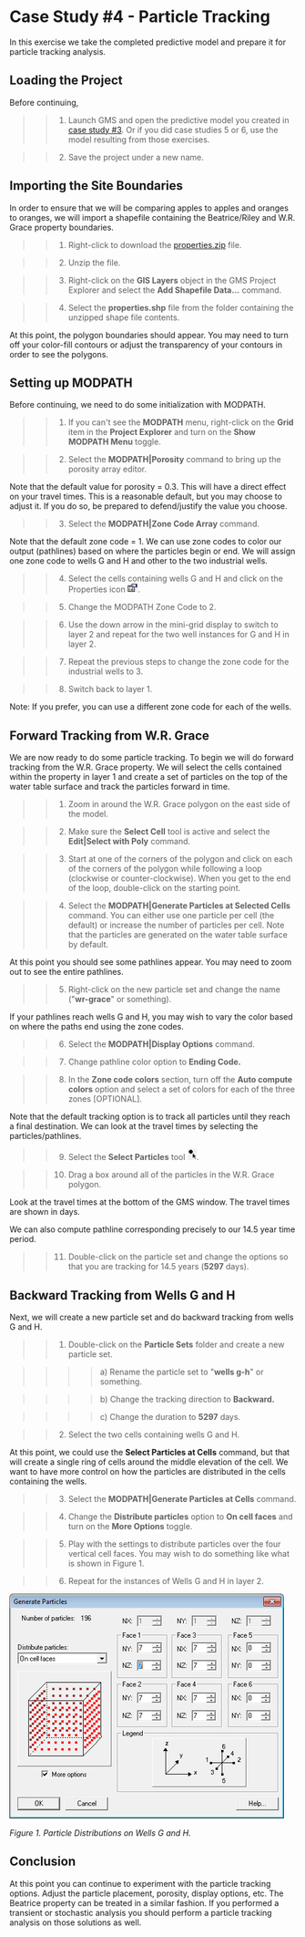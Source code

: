 # Case Study #4 - Particle Tracking

In this exercise we take the completed predictive model and prepare it for particle tracking analysis.

## Loading the Project

Before continuing,

>>1) Launch GMS and open the predictive model you created in [<u>case study #3</u>](https://byu-ce547.readthedocs.io/en/latest/termproject/casestudy3/case_study_3/). Or if you did case studies 5 or 6, use the model resulting from those exercises.

>>2) Save the project under a new name.

## Importing the Site Boundaries

In order to ensure that we will be comparing apples to apples and oranges to oranges, we will import a shapefile containing the Beatrice/Riley and W.R. Grace property boundaries.

>>1) Right-click to download the [<u>properties.zip</u>](properties.zip) file.

>>2) Unzip the file.

>>3) Right-click on the **GIS Layers** object in the GMS Project Explorer and select the **Add Shapefile Data...** command.

>>4) Select the **properties.shp** file from the folder containing the unzipped shape file contents.

At this point, the polygon boundaries should appear. You may need to turn off your color-fill contours or adjust the transparency of your contours in order to see the polygons.

## Setting up MODPATH

Before continuing, we need to do some initialization with MODPATH.

>>1) If you can't see the **MODPATH** menu, right-click on the **Grid** item in the **Project Explorer** and turn on the **Show MODPATH Menu** toggle.

>>2) Select the **MODPATH|Porosity** command to bring up the porosity array editor.

Note that the default value for porosity = 0.3. This will have a direct effect on your travel times. This is a reasonable default, but you may choose to adjust it. If you do so, be prepared to defend/justify the value you choose.

>>3) Select the **MODPATH|Zone Code Array** command.

Note that the default zone code = 1. We can use zone codes to color our output (pathlines) based on where the particles begin or end. We will assign one zone code to wells G and H and other to the two industrial wells.

>>4) Select the cells containing wells G and H and click on the Properties icon ![properties.png](images/properties.png).

>>5) Change the MODPATH Zone Code to 2.

>>6) Use the down arrow in the mini-grid display to switch to layer 2 and repeat for the two well instances for G and H in layer 2.

>>7) Repeat the previous steps to change the zone code for the industrial wells to 3.

>>8) Switch back to layer 1.

Note: If you prefer, you can use a different zone code for each of the wells.

## Forward Tracking from W.R. Grace

We are now ready to do some particle tracking. To begin we will do forward tracking from the W.R. Grace property. We will select the cells contained within the property in layer 1 and create a set of particles on the top of the water table surface and track the particles forward in time.

>>1) Zoom in around the W.R. Grace polygon on the east side of the model.

>>2) Make sure the **Select Cell** tool is active and select the **Edit|Select with Poly** command.

>>3) Start at one of the corners of the polygon and click on each of the corners of the polygon while following a loop (clockwise or counter-clockwise). When you get to the end of the loop, double-click on the starting point.

>>4) Select the **MODPATH|Generate Particles at Selected Cells** command. You can either use one particle per cell (the default) or increase the number of particles per cell. Note that the particles are generated on the water table surface by default.

At this point you should see some pathlines appear. You may need to zoom out to see the entire pathlines.

>>5) Right-click on the new particle set and change the name ("**wr-grace**" or something).

If your pathlines reach wells G and H, you may wish to vary the color based on where the paths end using the zone codes.

>>6) Select the **MODPATH|Display Options** command.

>>7) Change pathline color option to **Ending Code.**

>>8) In the **Zone code colors** section, turn off the **Auto compute colors** option and select a set of colors for each of the three zones [OPTIONAL].

Note that the default tracking option is to track all particles until they reach a final destination. We can look at the travel times by selecting the particles/pathlines.

>>9) Select the **Select Particles** tool ![selectparticles.png](images/selectparticles.png).

>>10) Drag a box around all of the particles in the W.R. Grace polygon.

Look at the travel times at the bottom of the GMS window. The travel times are shown in days.

We can also compute pathline corresponding precisely to our 14.5 year time period.

>>11) Double-click on the particle set and change the options so that you are tracking for 14.5 years (**5297** days).

## Backward Tracking from Wells G and H

Next, we will create a new particle set and do backward tracking from wells G and H.

>>1) Double-click on the **Particle Sets** folder and create a new particle set.

>>>>a) Rename the particle set to "**wells g-h**" or something.

>>>>b) Change the tracking direction to **Backward.**

>>>>c) Change the duration to **5297** days.

>>2) Select the two cells containing wells G and H.

At this point, we could use the **Select Particles at Cells** command, but that will create a single ring of cells around the middle elevation of the cell. We want to have more control on how the particles are distributed in the cells containing the wells.

>>3) Select the **MODPATH|Generate Particles at Cells** command.

>>4) Change the **Distribute particles** option to **On cell faces** and turn on the **More Options** toggle.

>>5) Play with the settings to distribute particles over the four vertical cell faces. You may wish to do something like what is shown in Figure 1.

>>6) Repeat for the instances of Wells G and H in layer 2.

![generate-particles.png](images/generate-particles.png)

_Figure 1. Particle Distributions on Wells G and H._

## Conclusion

At this point you can continue to experiment with the particle tracking options. Adjust the particle placement, porosity, display options, etc. The Beatrice property can be treated in a similar fashion. If you performed a transient or stochastic analysis you should perform a particle tracking analysis on those solutions as well.

